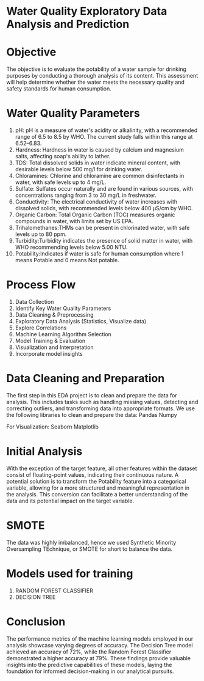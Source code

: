 # Water Quality Exploratory Data Analysis and Prediction
# Objective
The objective is to evaluate the potability of a water sample for drinking purposes by conducting a thorough analysis of its content. This assessment will help determine whether the water meets the necessary quality and safety standards for human consumption.

# Water Quality Parameters
1. pH: pH is a measure of water's acidity or alkalinity, with a recommended range of 6.5 to 8.5 by WHO. The current study falls within this range at 6.52–6.83.
2. Hardness: Hardness in water is caused by calcium and magnesium salts, affecting soap's ability to lather.
3. TDS: Total dissolved solids in water indicate mineral content, with desirable levels below 500 mg/l for drinking water.
4. Chloramines: Chlorine and chloramine are common disinfectants in water, with safe levels up to 4 mg/L.
5. Sulfate: Sulfates occur naturally and are found in various sources, with concentrations ranging from 3 to 30 mg/L in freshwater.
6. Conductivity: The electrical conductivity of water increases with dissolved solids, with recommended levels below 400 μS/cm by WHO.
7. Organic Carbon: Total Organic Carbon (TOC) measures organic compounds in water, with limits set by US EPA.
8. Trihalomethanes:THMs can be present in chlorinated water, with safe levels up to 80 ppm.
9. Turbidity:Turbidity indicates the presence of solid matter in water, with WHO recommending levels below 5.00 NTU.
10. Potability:Indicates if water is safe for human consumption where 1 means Potable and 0 means Not potable.

# Process Flow

1. Data Collection
2. Identify Key Water Quality Parameters
3. Data Cleaning & Preprocessing
4. Exploratory Data Analysis (Statistics, Visualize data)
5. Explore Correlations
6. Machine Learning Algorithm Selection
7. Model Training & Evaluation
8. Visualization and Interpretation
9. Incorporate model insights


# Data Cleaning and Preparation
The first step in this EDA project is to clean and prepare the data for analysis. This includes tasks such as handling missing values, detecting and correcting outliers, and transforming data into appropriate formats.
We use the following libraries to clean and prepare the data:
Pandas
Numpy

For Visualization:
Seaborn
Matplotlib

# Initial Analysis
With the exception of the target feature, all other features within the dataset consist of floating-point values, indicating their continuous nature. 
A potential solution is to transform the Potability feature into a categorical variable, allowing for a more structured and meaningful representation in the analysis. 
This conversion can facilitate a better understanding of the data and its potential impact on the target variable.

# SMOTE
The data was highly imbalanced, hence we used Synthetic Minority Oversampling TEchnique, or SMOTE for short to balance the data.

# Models used for training
1. RANDOM FOREST CLASSIFIER
2. DECISION TREE 

# Conclusion
The performance metrics of the machine learning models employed in our analysis showcase varying degrees of accuracy. The Decision Tree model achieved an accuracy of 72%, while the Random Forest Classifier demonstrated a higher accuracy at 79%. 
These findings provide valuable insights into the predictive capabilities of these models, laying the foundation for informed decision-making in our analytical pursuits.



